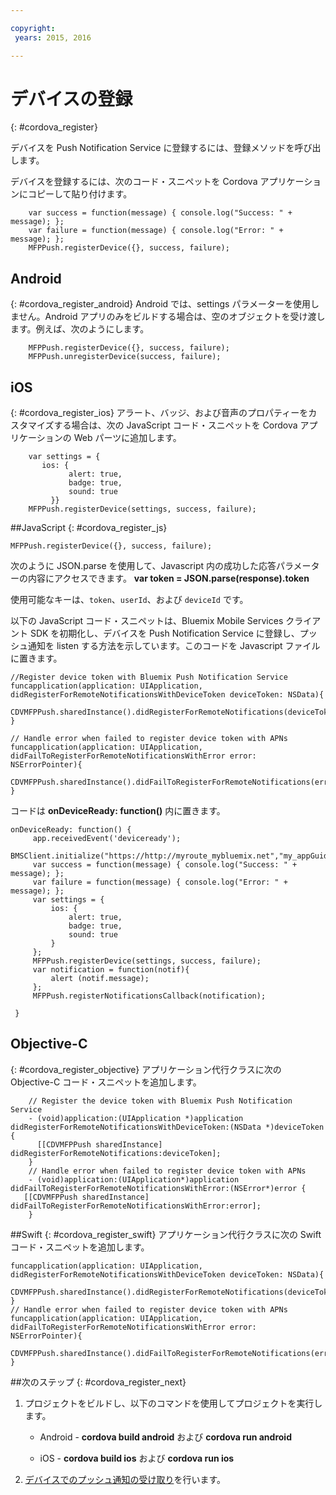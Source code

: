 ```yaml
---

copyright:
 years: 2015, 2016

---
```


# デバイスの登録

{: #cordova_register}

デバイスを Push Notification Service に登録するには、登録メソッドを呼び出します。

デバイスを登録するには、次のコード・スニペットを Cordova アプリケーションにコピーして貼り付けます。


```
	var success = function(message) { console.log("Success: " + message); };
	var failure = function(message) { console.log("Error: " + message); };
	MFPPush.registerDevice({}, success, failure);
```

## Android
{: #cordova_register_android}
Android では、settings パラメーターを使用しません。Android アプリのみをビルドする場合は、空のオブジェクトを受け渡します。例えば、次のようにします。

```
	MFPPush.registerDevice({}, success, failure);
	MFPPush.unregisterDevice(success, failure);
```

##	iOS
{: #cordova_register_ios}
アラート、バッジ、および音声のプロパティーをカスタマイズする場合は、次の JavaScript コード・スニペットを Cordova アプリケーションの Web パーツに追加します。

```
	var settings = {
	   ios: {
             alert: true,
             badge: true,
             sound: true
         }}
	MFPPush.registerDevice(settings, success, failure);
```



##JavaScript
{: #cordova_register_js}

```
MFPPush.registerDevice({}, success, failure);
```

次のように JSON.parse を使用して、Javascript 内の成功した応答パラメーターの内容にアクセスできます。
**var token = JSON.parse(response).token**


使用可能なキーは、`token`、`userId`、および `deviceId` です。

以下の JavaScript コード・スニペットは、Bluemix Mobile Services クライアント SDK を初期化し、デバイスを Push Notification Service に登録し、プッシュ通知を listen する方法を示しています。このコードを Javascript ファイルに置きます。



```
//Register device token with Bluemix Push Notification Service
funcapplication(application: UIApplication, didRegisterForRemoteNotificationsWithDeviceToken deviceToken: NSData){
  CDVMFPPush.sharedInstance().didRegisterForRemoteNotifications(deviceToken)
}
```

```
// Handle error when failed to register device token with APNs
funcapplication(application: UIApplication, didFailToRegisterForRemoteNotificationsWithError error: NSErrorPointer){
   CDVMFPPush.sharedInstance().didFailToRegisterForRemoteNotifications(error)
}
```

コードは **onDeviceReady: function()** 内に置きます。

```
onDeviceReady: function() {
     app.receivedEvent('deviceready');
     BMSClient.initialize("https://http://myroute_mybluemix.net","my_appGuid");
     var success = function(message) { console.log("Success: " + message); };
     var failure = function(message) { console.log("Error: " + message); };
     var settings = {
         ios: {
             alert: true,
             badge: true,
             sound: true
         }
     };
     MFPPush.registerDevice(settings, success, failure);
     var notification = function(notif){
         alert (notif.message);
     };
     MFPPush.registerNotificationsCallback(notification);

 }
```

## Objective-C
{: #cordova_register_objective}
アプリケーション代行クラスに次の Objective-C コード・スニペットを追加します。

```
	// Register the device token with Bluemix Push Notification Service
	- (void)application:(UIApplication *)application didRegisterForRemoteNotificationsWithDeviceToken:(NSData *)deviceToken {
	  [[CDVMFPPush sharedInstance] didRegisterForRemoteNotifications:deviceToken];
	}
	// Handle error when failed to register device token with APNs
	- (void)application:(UIApplication*)application didFailToRegisterForRemoteNotificationsWithError:(NSError*)error {
   [[CDVMFPPush sharedInstance] didFailToRegisterForRemoteNotificationsWithError:error];
	}
```

##Swift
{: #cordova_register_swift}
アプリケーション代行クラスに次の Swift コード・スニペットを追加します。

```     
funcapplication(application: UIApplication, didRegisterForRemoteNotificationsWithDeviceToken deviceToken: NSData){
   CDVMFPPush.sharedInstance().didRegisterForRemoteNotifications(deviceToken)
}
// Handle error when failed to register device token with APNs
funcapplication(application: UIApplication, didFailToRegisterForRemoteNotificationsWithError error: NSErrorPointer){
   CDVMFPPush.sharedInstance().didFailToRegisterForRemoteNotifications(error)
}
```

##次のステップ
{: #cordova_register_next}

1. プロジェクトをビルドし、以下のコマンドを使用してプロジェクトを実行します。

	* Android - **cordova build android** および **cordova run android**

	* iOS - **cordova build ios** および **cordova run ios**
1. [デバイスでのプッシュ通知の受け取り](t_cordova_receive.html)を行います。
